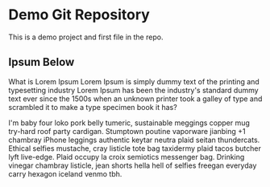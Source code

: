 # Demo Git Repository

This is a demo project and first file in the repo.

## Ipsum Below

What is Lorem Ipsum Lorem Ipsum is simply dummy text of the printing and typesetting industry Lorem Ipsum has been the industry's standard dummy text ever since the 1500s when an unknown printer took a galley of type and scrambled it to make a type specimen book it has?

I'm baby four loko pork belly tumeric, sustainable meggings copper mug try-hard roof party cardigan. Stumptown poutine vaporware jianbing +1 chambray iPhone leggings authentic keytar neutra plaid seitan thundercats. Ethical selfies mustache, cray listicle tote bag taxidermy plaid tacos butcher lyft live-edge. Plaid occupy la croix semiotics messenger bag. Drinking vinegar chambray listicle, jean shorts hella hell of selfies freegan everyday carry hexagon iceland venmo tbh.